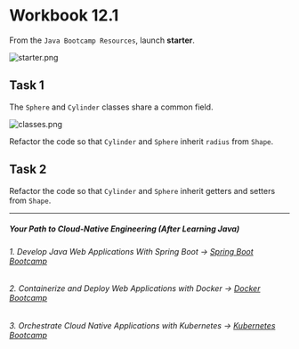 # Workbook 12.1

From the `Java Bootcamp Resources`, launch **starter**.

![starter.png](https://img-c.udemycdn.com/redactor/raw/article_lecture/2025-01-03_18-52-02-77df0685688093d0299dba834b498db3.png)

## Task 1

The `Sphere` and `Cylinder` classes share a common field.

![classes.png](https://img-c.udemycdn.com/redactor/raw/article_lecture/2025-01-03_18-52-02-c3d4355537cc9e1c109ba1c1e8ad3410.png)

Refactor the code so that `Cylinder` and `Sphere` inherit `radius` from `Shape`. 


## Task 2

Refactor the code so that `Cylinder` and `Sphere` inherit getters and setters from `Shape`.

----------

##### Your Path to Cloud-Native Engineering (After Learning Java)
###### 1. Develop Java Web Applications With Spring Boot → [Spring Boot Bootcamp](https://www.udemy.com/course/the-complete-spring-boot-development-bootcamp/?couponCode=SPRING_BOOTCAMP)
###### 2. Containerize and Deploy Web Applications with Docker → [Docker Bootcamp](https://www.udemy.com/course/docker-bootcamp-conquer-docker-with-real-world-projects/?couponCode=DOCKER_BOOTCAMP)
###### 3. Orchestrate Cloud Native Applications with Kubernetes → [Kubernetes Bootcamp](https://kubernetestraining.io/)